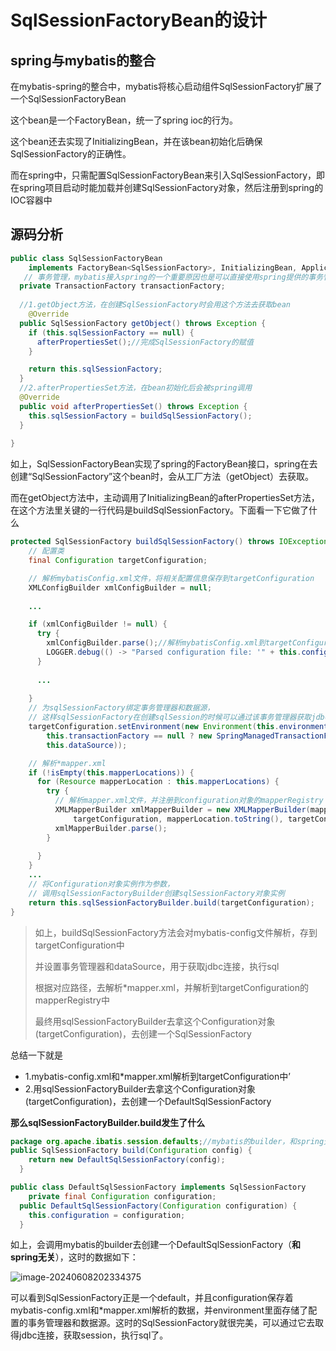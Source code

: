 # SqlSessionFactoryBean的设计

## spring与mybatis的整合

在mybatis-spring的整合中，mybatis将核心启动组件SqlSessionFactory扩展了一个SqlSessionFactoryBean

这个bean是一个FactoryBean，统一了spring ioc的行为。

这个bean还去实现了InitializingBean，并在该bean初始化后确保SqlSessionFactory的正确性。





而在spring中，只需配置SqlSessionFactoryBean来引入SqlSessionFactory，即在spring项目启动时能加载并创建SqlSessionFactory对象，然后注册到spring的IOC容器中

## 源码分析

```java
public class SqlSessionFactoryBean
    implements FactoryBean<SqlSessionFactory>, InitializingBean, ApplicationListener<ApplicationEvent> {
   // 事务管理，mybatis接入spring的一个重要原因也是可以直接使用spring提供的事务管理
  private TransactionFactory transactionFactory;
    
  //1.getObject方法，在创建SqlSessionFactory时会用这个方法去获取bean
    @Override
  public SqlSessionFactory getObject() throws Exception {
    if (this.sqlSessionFactory == null) {
      afterPropertiesSet();//完成SqlSessionFactory的赋值
    }

    return this.sqlSessionFactory;
  }
  //2.afterPropertiesSet方法，在bean初始化后会被spring调用
  @Override
  public void afterPropertiesSet() throws Exception {
    this.sqlSessionFactory = buildSqlSessionFactory();
  }
    
}

```

如上，SqlSessionFactoryBean实现了spring的FactoryBean<SqlSessionFactory>接口，spring在去创建“SqlSessionFactory”这个bean时，会从工厂方法（getObject）去获取。

而在getObject方法中，主动调用了InitializingBean的afterPropertiesSet方法，在这个方法里关键的一行代码是buildSqlSessionFactory。下面看一下它做了什么

```java
protected SqlSessionFactory buildSqlSessionFactory() throws IOException {
    // 配置类
    final Configuration targetConfiguration;

    // 解析mybatisConfig.xml文件，将相关配置信息保存到targetConfiguration
    XMLConfigBuilder xmlConfigBuilder = null;
    
    ...

    if (xmlConfigBuilder != null) {
      try {
        xmlConfigBuilder.parse();//解析mybatisConfig.xml到targetConfiguration中
        LOGGER.debug(() -> "Parsed configuration file: '" + this.configLocation + "'");
      }
      
      ...
      
    }
    // 为sqlSessionFactory绑定事务管理器和数据源，
    // 这样sqlSessionFactory在创建sqlSession的时候可以通过该事务管理器获取jdbc连接，从而执行SQL
    targetConfiguration.setEnvironment(new Environment(this.environment,
        this.transactionFactory == null ? new SpringManagedTransactionFactory() : this.transactionFactory,
        this.dataSource));

    // 解析*mapper.xml
    if (!isEmpty(this.mapperLocations)) {
      for (Resource mapperLocation : this.mapperLocations) {
        try {
          // 解析mapper.xml文件，并注册到configuration对象的mapperRegistry
          XMLMapperBuilder xmlMapperBuilder = new XMLMapperBuilder(mapperLocation.getInputStream(),
              targetConfiguration, mapperLocation.toString(), targetConfiguration.getSqlFragments());
          xmlMapperBuilder.parse();
        } 
        
      }
    }
    ...
    // 将Configuration对象实例作为参数，
    // 调用sqlSessionFactoryBuilder创建sqlSessionFactory对象实例
    return this.sqlSessionFactoryBuilder.build(targetConfiguration);
}

```

> 如上，buildSqlSessionFactory方法会对mybatis-config文件解析，存到targetConfiguration中
>
> 并设置事务管理器和dataSource，用于获取jdbc连接，执行sql
>
> 根据对应路径，去解析*mapper.xml，并解析到targetConfiguration的mapperRegistry中
>
> 最终用sqlSessionFactoryBuilder去拿这个Configuration对象(targetConfiguration)，去创建一个SqlSessionFactory

总结一下就是

- 1.mybatis-config.xml和*mapper.xml解析到targetConfiguration中’
- 2.用sqlSessionFactoryBuilder去拿这个Configuration对象(targetConfiguration)，去创建一个DefaultSqlSessionFactory



**那么sqlSessionFactoryBuilder.build发生了什么**

```java
package org.apache.ibatis.session.defaults;//mybatis的builder，和spring无关  
public SqlSessionFactory build(Configuration config) {
    return new DefaultSqlSessionFactory(config);
  }

public class DefaultSqlSessionFactory implements SqlSessionFactory
    private final Configuration configuration;
  public DefaultSqlSessionFactory(Configuration configuration) {
    this.configuration = configuration;
  }
```

如上，会调用mybatis的builder去创建一个DefaultSqlSessionFactory（**和spring无关**），这时的数据如下：

![image-20240608202334375](D:\picGo\images\image-20240608202334375.png)

可以看到SqlSessionFactory正是一个default，并且configuration保存着mybatis-config.xml和*mapper.xml解析的数据，并environment里面存储了配置的事务管理器和数据源。这时的SqlSessionFactory就很完美，可以通过它去取得jdbc连接，获取session，执行sql了。


